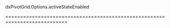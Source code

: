 <!--id-->dxPivotGrid.Options.activeStateEnabled<!--/id-->
<!--merge--><!--/merge-->
<!--hidden--><!--/hidden-->
===========================================================================
